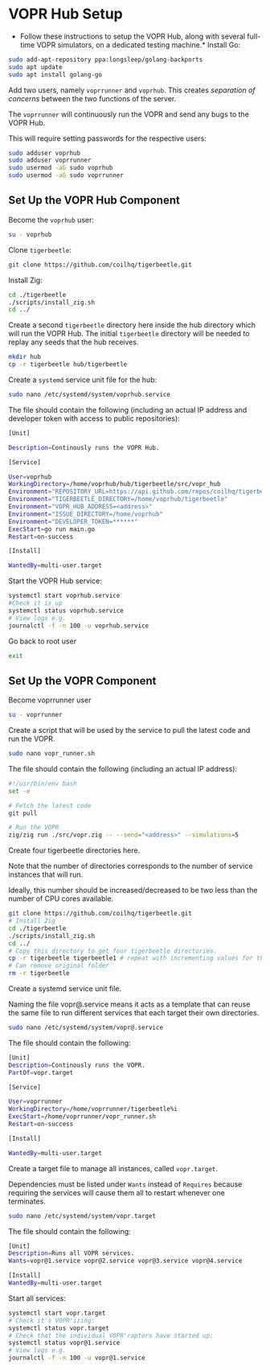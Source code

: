 # VOPR Hub Setup
* Follow these instructions to setup the VOPR Hub, along with several full-time VOPR simulators, on a dedicated testing machine.*
Install Go:
```bash
sudo add-apt-repository ppa:longsleep/golang-backports
sudo apt update
sudo apt install golang-go
```

Add two users, namely `voprrunner` and `voprhub`. This creates *separation of concerns* between the two functions of the server.

The `voprrunner` will continuously run the VOPR and send any bugs to the VOPR Hub.

This will require setting passwords for the respective users:

```bash
sudo adduser voprhub
sudo adduser voprrunner
sudo usermod -aG sudo voprhub
sudo usermod -aG sudo voprrunner
```

## Set Up the VOPR Hub Component

Become the `voprhub` user:
```bash
su - voprhub
```

Clone `tigerbeetle`:
```bash
git clone https://github.com/coilhq/tigerbeetle.git
```

Install Zig:
```bash
cd ./tigerbeetle
./scripts/install_zig.sh
cd ../
```

Create a second `tigerbeetle` directory here inside the hub directory which will run the VOPR Hub. The initial `tigerbeetle` directory will be needed to replay any seeds that the hub receives.
```bash
mkdir hub
cp -r tigerbeetle hub/tigerbeetle
```

Create a `systemd` service unit file for the hub:
```bash
sudo nano /etc/systemd/system/voprhub.service
```
The file should contain the following (including an actual IP address and developer token with access to public repositories):
```bash
[Unit]

Description=Continously runs the VOPR Hub.

[Service]

User=voprhub
WorkingDirectory=/home/voprhub/hub/tigerbeetle/src/vopr_hub
Environment="REPOSITORY_URL=https://api.github.com/repos/coilhq/tigerbeetle/issues"
Environment="TIGERBEETLE_DIRECTORY=/home/voprhub/tigerbeetle"
Environment="VOPR_HUB_ADDRESS=<address>"
Environment="ISSUE_DIRECTORY=/home/voprhub"
Environment="DEVELOPER_TOKEN=******"
ExecStart=go run main.go
Restart=on-success

[Install]

WantedBy=multi-user.target
```

Start the VOPR Hub service:
```bash
systemctl start voprhub.service
#Check it is up
systemctl status voprhub.service
# View logs e.g.
journalctl -f -n 100 -u voprhub.service
```

Go back to root user
```bash
exit
```

## Set Up the VOPR Component

Become voprrunner user
```bash
su - voprrunner
```

Create a script that will be used by the service to pull the latest code and run the VOPR.
```bash
sudo nano vopr_runner.sh
```

The file should contain the following (including an actual IP address):
```bash
#!/usr/bin/env bash
set -e

# Fetch the latest code
git pull

# Run the VOPR
zig/zig run ./src/vopr.zig -- --send="<address>" --simulations=5
```

Create four tigerbeetle directories here.

Note that the number of directories corresponds to the number of service instances that will run.

Ideally, this number should be increased/decreased to be two less than the number of CPU cores available.
```bash
git clone https://github.com/coilhq/tigerbeetle.git
# Install Zig
cd ./tigerbeetle
./scripts/install_zig.sh
cd ../
# Copy this directory to get four tigerbeetle directories.
cp -r tigerbeetle tigerbeetle1 # repeat with incrementing values for the other instances.
# Can remove original folder
rm -r tigerbeetle
```

Create a systemd service unit file.

Naming the file vopr@.service means it acts as a template that can reuse the same file to run different services that each target their own directories.
```bash
sudo nano /etc/systemd/system/vopr@.service
```

The file should contain the following:
```bash
[Unit]
Description=Continously runs the VOPR.
PartOf=vopr.target

[Service]

User=voprrunner
WorkingDirectory=/home/voprrunner/tigerbeetle%i
ExecStart=/home/voprrunner/vopr_runner.sh
Restart=on-success

[Install]

WantedBy=multi-user.target
```

Create a target file to manage all instances, called `vopr.target`.

Dependencies must be listed under `Wants` instead of `Requires` because requiring the services will cause them all to restart whenever one terminates.
```bash
sudo nano /etc/systemd/system/vopr.target
```

The file should contain the following:
```bash
[Unit]
Description=Runs all VOPR services.
Wants=vopr@1.service vopr@2.service vopr@3.service vopr@4.service

[Install]
WantedBy=multi-user.target
```

Start all services:
```bash
systemctl start vopr.target
# Check it's VOPR'izing:
systemctl status vopr.target
# Check that the individual VOPR'raptors have started up:
systemctl status vopr@1.service
# View logs e.g.
journalctl -f -n 100 -u vopr@1.service
```

